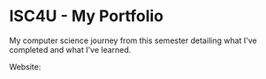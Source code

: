# ISC4U - My Portfolio
My computer science journey from this semester detailing what I've completed and what I've learned.

Website: 
